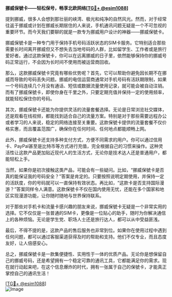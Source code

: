 **挪威保號卡——轻松保号，畅享北欧网络[[TG💪+ @esim1088](https://t.me/s/esim1088)]**

提到挪威，很多人会想到那壮丽的峡湾、极光和纯净的自然风光。然而，对于经常往返于挪威或计划在挪威长期居住的人来说，手机通讯问题无疑是一个不可忽视的重要环节。而今天我们要聊的就是一款专为挪威用户设计的神器——挪威保號卡。

挪威保號卡是一种专门用于保持手机号码活跃状态的SIM卡服务。它特别适合那些需要长时间离开挪威但又不想失去当地号码的人群，比如留学生、工作者或是旅行爱好者。通过这款保號卡，你可以在远离挪威的日子里，依然能够保持你的挪威号码正常运行，不会因为长时间不使用而被运营商回收。

那么，这款挪威保號卡究竟有哪些优势呢？首先，它可以帮助你避免因长期不在挪威而导致的号码丢失问题。挪威的电信运营商通常对手机号码有活跃期限制，如果一个号码连续几个月没有通话、短信或数据流量使用记录，就可能会被自动注销。而有了挪威保號卡，即使你身在千里之外，只要定期充值并保持一定的使用频率，就能轻松保住你的号码。

其次，挪威保號卡还能为你提供灵活的流量套餐选择。无论是日常浏览社交媒体，还是观看在线视频，都能找到适合自己的流量方案。特别是对于那些需要远程办公或者学习的人来说，稳定的网络连接至关重要。这款保號卡提供的流量套餐不仅价格实惠，而且覆盖范围广，确保你在任何时间、任何地点都能顺畅上网。

此外，挪威保號卡还支持多种支付方式，方便不同需求的用户。你可以通过信用卡、PayPal甚至是比特币等方式进行充值，完全根据自己的习惯来操作。这种灵活性让这款产品更加贴近现代人的生活方式，无论你是技术达人还是普通用户，都能轻松上手。

当然，如果你是初次接触这类产品，可能会有一些疑问。比如，“挪威保號卡是否真的能保证我的号码安全？”答案是肯定的。只要按照说明定期使用，并保持一定的活跃度，你的号码就可以一直保持有效状态。再比如，“这款卡是否支持国际漫游？”答案同样令人满意。这款保號卡不仅在国内使用无忧，还能在多个国家和地区实现漫游功能，让你随时随地与世界保持联系。

对于那些对手机卡和流量卡感兴趣的朋友来说，挪威保號卡无疑是一个非常实用的选择。它不仅仅是一张普通的SIM卡，更像是一位贴心的助手，随时为你解决通信上的各种烦恼。无论是学生党、职场人士还是旅行达人，都可以从中受益匪浅。

最后，不得不提的是，这款产品的售后服务也非常到位。如果你在使用过程中遇到任何问题，都可以通过客服渠道获得及时的帮助和支持。他们不仅专业，而且态度友好，让人倍感安心。

总之，挪威保號卡是一款集便捷性、实用性于一体的优质产品。无论你是想保留自己的挪威号码，还是希望拥有一个稳定可靠的通讯工具，它都能满足你的需求。现在就行动起来吧，在这个信息爆炸的时代，拥有一张属于自己的保號卡，才能真正掌控自己的通讯生活！

[[TG💪+ @esim1088](https://t.me/s/esim1088)]  
![Image](https://i.postimg.cc/4NQfJmqS/Snipaste-2025-05-13-00-14-12.png)